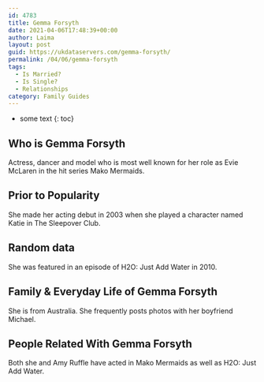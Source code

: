 ```yaml
---
id: 4783
title: Gemma Forsyth
date: 2021-04-06T17:48:39+00:00
author: Laima
layout: post
guid: https://ukdataservers.com/gemma-forsyth/
permalink: /04/06/gemma-forsyth
tags:
  - Is Married?
  - Is Single?
  - Relationships
category: Family Guides
---
```


* some text
{: toc}


## Who is Gemma Forsyth
                  
                  
                  
Actress, dancer and model who is most well known for her role as Evie McLaren in the hit series Mako Mermaids.
                  
              
            
              
            
                
                
                
## Prior to Popularity
                  
                  
                  
She made her acting debut in 2003 when she played a character named Katie in The Sleepover Club.
                  
              
            
              
            
                
                
                
## Random data
                  
                  
                  
She was featured in an episode of H2O: Just Add Water in 2010.
                  
              
            
              
            
                
                
                
## Family & Everyday Life of Gemma Forsyth
                  
                  
                  
She is from Australia. She frequently posts photos with her boyfriend Michael.
                  
              
            
              
            
                
                
                
## People Related With Gemma Forsyth
                  
                  
                  
Both she and Amy Ruffle have acted in Mako Mermaids as well as H2O: Just Add Water. 
                  
              
            
              
            
                
              
            
              
              
            
            
              
            
          
          
          
